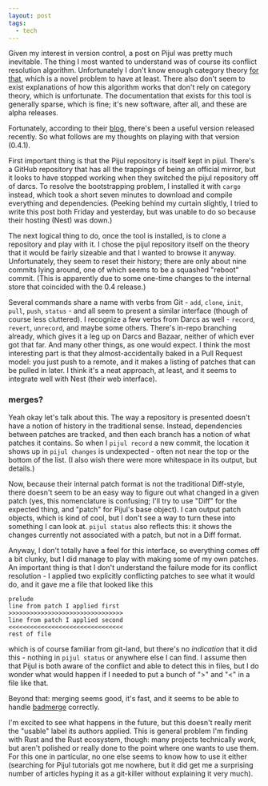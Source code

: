 ```yaml
---
layout: post
tags:
  - tech
---
```


Given my interest in version control, a post on Pijul was pretty much
inevitable.  The thing I most wanted to understand was of course its conflict
resolution algorithm.  Unfortunately I don't know enough category theory
[for that](https://arxiv.org/abs/1311.3903), which is a novel problem to have
at least.  There also don't seem to exist explanations of how this algorithm
works that don't rely on category theory, which is unfortunate.  The
documentation that exists for this tool is generally sparse, which is fine;
it's new software, after all, and these are alpha releases.

Fortunately, according to their [blog](https://pijul.org/blog.html), there's
been a useful version released recently.  So what follows are my thoughts on
playing with that version (0.4.1).

First important thing is that the Pijul repository is itself kept in pijul.
There's a GitHub repository that has all the trappings of being an official
mirror, but it looks to have stopped working when they switched the pijul
repository off of darcs.  To resolve the bootstrapping problem, I installed it
with `cargo` instead, which took a short seven minutes to download and compile
everything and dependencies. (Peeking behind my curtain slightly, I tried to
write this post both Friday and yesterday, but was unable to do so because
their hosting (Nest) was down.)

The next logical thing to do, once the tool is installed, is to clone a
repository and play with it.  I chose the pijul repository itself on the
theory that it would be fairly sizeable and that I wanted to browse it anyway.
Unfortunately, they seem to reset their history; there are only about nine
commits lying around, one of which seems to be a squashed "reboot" commit.
(This is apparently due to some one-time changes to the internal store that
coincided with the 0.4 release.)

Several commands share a name with verbs from Git - `add`, `clone`, `init`,
`pull`, `push`, `status` - and all seem to present a similar interface (though
of course less cluttered).  I recognize a few verbs from Darcs as well -
`record`, `revert`, `unrecord`, and maybe some others.  There's in-repo
branching already, which gives it a leg up on Darcs and Bazaar, neither of
which ever got that far.  And many other things, as one would expect.  I think
the most interesting part is that they almost-accidentally baked in a Pull
Request model: you just push to a remote, and it makes a listing of patches
that can be pulled in later.  I think it's a neat approach, at least, and it
seems to integrate well with Nest (their web interface).

### merges?

Yeah okay let's talk about this.  The way a repository is presented doesn't
have a notion of history in the traditional sense.  Instead, dependencies
between patches are tracked, and then each branch has a notion of what patches
it contains.  So when I `pijul record` a new commit, the location it shows up
in `pijul changes` is undexpected - often not near the top or the bottom of
the list.  (I also wish there were more whitespace in its output, but
details.)

Now, because their internal patch format is not the traditional Diff-style,
there doesn't seem to be an easy way to figure out what changed in a given
patch (yes, this nomenclature is confusing; I'll try to use "Diff" for the
expected thing, and "patch" for Pijul's base object).  I can output patch
objects, which is kind of cool, but I don't see a way to turn these into
something I can look at.  `pijul status` also reflects this: it shows the
changes currently not associated with a patch, but not in a Diff format.

Anyway, I don't totally have a feel for this interface, so everything comes
off a bit clunky, but I did manage to play with making some of my own
patches.  An important thing is that I don't understand the failure mode for
its conflict resolution - I applied two explicitly conflicting patches to see
what it would do, and it gave me a file that looked like this

```
prelude
line from patch I applied first
>>>>>>>>>>>>>>>>>>>>>>>>>>>>>>>>
line from patch I applied second
<<<<<<<<<<<<<<<<<<<<<<<<<<<<<<<<
rest of file
```

which is of course familiar from git-land, but there's no *indication* that it
did this - nothing in `pijul status` or anywhere else I can find.  I assume
then that Pijul is both aware of the conflict and able to detect this in
files, but I do wonder what would happen if I needed to put a bunch of ">" and
"<" in a file like that.

Beyond that: merging seems good, it's fast, and it seems to be able to handle
[badmerge](https://tahoe-lafs.org/~zooko/badmerge/simple.html) correctly.

I'm excited to see what happens in the future, but this doesn't really merit
the "usable" label its authors applied.  This is general problem I'm finding
with Rust and the Rust ecosystem, though: many projects technically *work*,
but aren't polished or really done to the point where one wants to use them.
For this one in particular, no one else seems to know how to use it either
(searching for Pijul tutorials got me nowhere, but it did get me a surprising
number of articles hyping it as a git-killer without explaining it very much).
